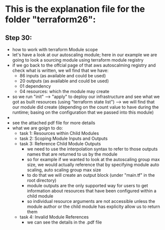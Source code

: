 # This is the explanation file for the folder "terraform26":


## Step 30:
- how to work with terraform Module scope
- let's have a look at our autoscaling module; here in our example we are going to look a sourcing module using terraform module registry
- if we go back to the offcial page of that aws autoscalming registry and check what is written, we wll find that we have:
    - 86 inputs (as available and could be used)
    - 20 outputs (as available and could be used)
    - 01 dependency
    - 04 resources: which the module may create
- so we run "init" --> "apply" to deploy our infrastructure and see what we got as built resources (using "terraform state list") --> we will find that our module did create (depending on the count value to have during the runtime; basing on the configuration that we passed into this module)
- 
- see the attached pdf file for more details
- what we are goign to do:
    - task 1: Resources within Child Modules
    - task 2: Scoping Module Inputs and Outputs
    - task 3: Reference Child Module Outputs
        - we need to use the interpolation syntax to refer to those outputs names that are returned to us by the module
        - so for example if we wanted to look at the autoscaling group max size, we would actually reference that by specifying module auto scaling, auto scaling group max size
        - to do that we will create an output block (under "main.tf" in the root directory)
        - module outputs are the only supported way for users to get information about resources that have been configured within a child module
        - so individual resource arguments are not accessible unless the module author or the child module has explicity allow us to return them
    - task 4: Invalid Module References
        - we can see the details in the .pdf file